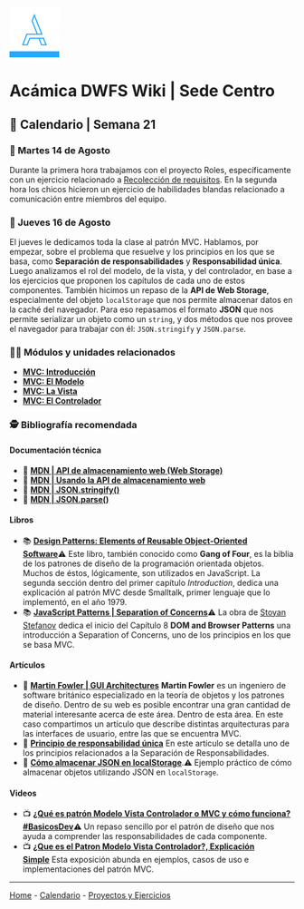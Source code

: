 <img src="/assets/acamica.jpg">

# Acámica DWFS Wiki | Sede Centro

## 📅 Calendario | Semana 21

### 🔴 Martes 14 de Agosto

Durante la primera hora trabajamos con el proyecto Roles, específicamente con un ejercicio relacionado a [Recolección de requisitos](...). En la segunda hora los chicos hicieron un ejercicio de habilidades blandas relacionado a comunicación entre miembros del equipo.

### 🔴 Jueves 16 de Agosto

El jueves le dedicamos toda la clase al patrón MVC. Hablamos, por empezar, sobre el problema que resuelve y los principios en los que se basa, como **Separación de responsabilidades** y **Responsabilidad única**. Luego analizamos el rol del modelo, de la vista, y del controlador, en base a los ejercicios que proponen los capítulos de cada uno de estos componentes. También hicimos un repaso de la **API de Web Storage**, especialmente del objeto `localStorage` que nos permite almacenar datos en la caché del navegador. Para eso repasamos el formato **JSON** que nos permite serializar un objeto como un `string`, y dos métodos que nos provee el navegador para trabajar con él: `JSON.stringify` y `JSON.parse`.

### 👩‍💻 Módulos y unidades relacionados

* [**MVC: Introducción**](https://www.acamica.com/cursos/353/mvc-introduccion)
* [**MVC: El Modelo**](https://www.acamica.com/cursos/355/mvc-modelo)
* [**MVC: La Vista**](https://www.acamica.com/cursos/356/mvc-vista)
* [**MVC: El Controlador**](https://www.acamica.com/cursos/357/mvc-controlador)

### 🕵️ Bibliografía recomendada

#### Documentación técnica

* 📄&nbsp;[**MDN | API de almacenamiento web (Web Storage)**](https://developer.mozilla.org/es/docs/Web/API/API_de_almacenamiento_web)
* 📄&nbsp;[**MDN | Usando la API de almacenamiento web**](https://developer.mozilla.org/es/docs/Web/API/API_de_almacenamiento_web/Usando_la_API_de_almacenamiento_web)
* 📄&nbsp;[**MDN | JSON.stringify()**](https://developer.mozilla.org/es/docs/Web/JavaScript/Referencia/Objetos_globales/JSON/stringify)
* 📄&nbsp;[**MDN | JSON.parse()**](https://developer.mozilla.org/es/docs/Web/JavaScript/Referencia/Objetos_globales/JSON/parse)

#### Libros

* 📚&nbsp;[**Design Patterns: Elements of Reusable Object-Oriented Software**](https://github.com/dieforfree/edsebooks/blob/master/ebooks/Design%20Patterns%2C%20Elements%20of%20Reusable%20Object-Oriented%20Software.pdf)️️⚠️&nbsp;Este libro, también conocido como **Gang of Four**, es la biblia de los patrones de diseño de la programación orientada objetos. Muchos de éstos, lógicamente, son utilizados en JavaScript. La segunda sección dentro del primer capítulo _Introduction_, dedica una explicación al patrón MVC desde Smalltalk, primer lenguaje que lo implementó, en el año 1979.
* 📚&nbsp;[**JavaScript Patterns | Separation of Concerns**](http://shop.oreilly.com/product/9780596806767.do)⚠️&nbsp;La obra de [Stoyan Stefanov](https://twitter.com/stoyanstefanov?lang=es) dedica el inicio del Capítulo 8 **DOM and Browser Patterns** una introducción a Separation of Concerns, uno de los principios en los que se basa MVC.

#### Artículos

* 🔖&nbsp;[**Martin Fowler | GUI Architectures**](https://martinfowler.com/eaaDev/uiArchs.html)&nbsp;**Martin Fowler** es un ingeniero de software británico especializado en la teoría de objetos y los patrones de diseño. Dentro de su web es posible encontrar una gran cantidad de material interesante acerca de este área. Dentro de esta área. En este caso compartimos un artículo que describe distintas arquitecturas para las interfaces de usuario, entre las que se encuentra MVC.
* 🔖&nbsp;[**Principio de responsabilidad única**](https://devexperto.com/principio-responsabilidad-unica/)&nbsp;En este artículo se detalla uno de los principios relacionados a la Separación de Responsabilidades.
* 🔖&nbsp;[**Cómo almacenar JSON en localStorage**](https://decodigoyalgomas.com/como-almacenar-json-en-localstorage/).⚠️&nbsp;Ejemplo práctico de cómo almacenar objetos utilizando JSON en `localStorage`.

#### Videos

* 📺&nbsp;[**¿Qué es patrón Modelo Vista Controlador o MVC y cómo funciona? #BasicosDev**](https://www.youtube.com/watch?v=zhSDjntidws)⚠️&nbsp;Un repaso sencillo por el patrón de diseño que nos ayuda a comprender las responsabilidades de cada componente.
* 📺&nbsp;[**¿Que es el Patron Modelo Vista Controlador?, Explicación Simple**](https://www.youtube.com/watch?v=ANQDmqBYwns)&nbsp;Esta exposición abunda en ejemplos, casos de uso e implementaciones del patrón MVC.

----

[Home](/readme.md) - [Calendario](/semanas/calendario.md) - [Proyectos y Ejercicios](/proyectos-y-ejercicios.md)